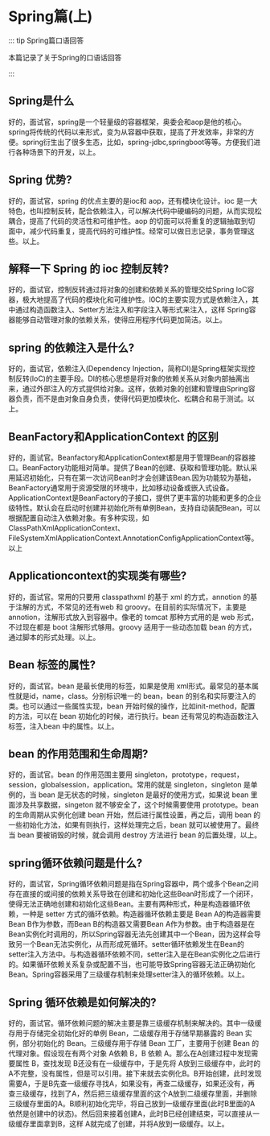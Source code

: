 # Spring篇(上)

::: tip Spring篇口语回答

本篇记录了关于Spring的口语话回答

:::

## Spring是什么

好的，面试官，spring是一个轻量级的容器框架，奥委会和aop是他的核心。spring将传统的代码以来形式，变为从容器中获取，提高了开发效率，非常的方便。spring衍生出了很多生态，比如，spring-jdbc,springboot等等。方便我们进行各种场景下的开发，以上。

## Spring 优势?

好的，面试官，spring 的优点主要的是ioc和 aop，还有模块化设计。ioc 是一大特色，也叫控制反转，配合依赖注入，可以解决代码中硬编码的问题，从而实现松耦合，提高了代码的灵活性和可维护性。aop 的切面可以将重复的逻辑抽取到切面中，减少代码重复，提高代码的可维护性。经常可以做日志记录，事务管理这些。以上。

##  解释一下 Spring 的 ioc 控制反转?

好的，面试官，控制反转通过将对象的创建和依赖关系的管理交给Spring loC容器，极大地提高了代码的模块化和可维护性。l0C的主要实现方式是依赖注入，其中通过构造函数注入、Setter方法注入和字段注入等形式来注入，这样 Spring容器能够自动管理对象的依赖关系，使得应用程序代码更加简洁。以上。

##  spring 的依赖注入是什么?

好的，面试官，依赖注入(Dependency Injection，简称Dl)是Spring框架实现控制反转(loC)的主要手段。DI的核心思想是将对象的依赖关系从对象内部抽离出来，通过外部注入的方式提供给对象。这样，依赖对象的创建和管理由Spring容器负责，而不是由对象自身负责，使得代码更加模块化、松耦合和易于测试。以上。

## BeanFactory和ApplicationContext 的区别

好的，面试官。Beanfactory和ApplicationContext都是用于管理Bean的容器接口。BeanFactory功能相对简单。提供了Bean的创建、获取和管理功能。默认采用延迟初始化，只有在第一次访问Bean时才会创建该Bean.因为功能较为基础，BeanFactory通常用于资源受限的环境中，比如移动设备或嵌入式设备。ApplicationContext是BeanFactory的子接口，提供了更丰富的功能和更多的企业级特性。默认会在启动时创建并初始化所有单例Bean，支持自动装配Bean，可以根据配置自动注入依赖对象。有多种实现，如ClassPathXmlApplicationContext、FileSystemXmlApplicationContext.AnnotationConfigApplicationContext等。以上

## Applicationcontext的实现类有哪些?

好的，面试官。常用的只要用 classpathxml 的基于 xml 的方式，annotion 的基于注解的方式，不常见的还有web 和 groovy。在目前的实际情况下，主要是 annotion，注解形式放入到容器中。像老的 tomcat 那种方式用的是 web 形式，不过现在都是 boot 注解形式够用。groovy 适用于一些动态加载 bean 的方式，通过脚本的形式处理。以上。

##  Bean 标签的属性?

好的，面试官。bean 是最长使用的标签，如果是使用 xml形式。最常见的基本属性就是id，name，class。分别标识唯一的 bean，bean 的别名和实际要注入的类。也可以通过一些属性实现，bean 开始时候的操作，比如init-method，配置的方法，可以在 bean 初始化的时候，进行执行。bean 还有常见的构造函数注入标签，注入bean 中的属性。以上。

##  bean 的作用范围和生命周期?
好的，面试官。bean 的作用范围主要用 singleton，prototype，request，session，globalsession，application。常用的就是 singleton，singleton 是单例的，当 bean 是无状态的时候，singleton 是最好的使用方式，如果说 bean 里面涉及共享数据，singeton 就不够安全了，这个时候需要使用 prototype。bean 的生命周期从实例化创建 bean 开始，然后进行属性设置，再之后，调用 bean 的一些初始化方法，如果有则执行，这样处理完之后，bean 就可以被使用了。最终当 bean 要被销毁的时候，就会调用 destroy 方法进行 bean 的后置处理，以上。

## spring循环依赖问题是什么?

好的，面试官，Spring循环依赖问题是指在Spring容器中，两个或多个Bean之间存在直接的或间接的依赖关系导致在创建和初始化这些Bean时形成了一个闭环，使得无法正确地创建和初始化这些Bean。主要有两种形式，种是构造器循环依赖，一种是 setter 方式的循环依赖。构造器循环依赖主要是 Bean A的构造器需要Bean B作为参数，而Bean B的构造器又需要Bean A作为参数。由于构造器是在Bean实例化时调用的，所以Spring容器无法先创建其中一个Bean，因为这样会导致另一个Bean无法实例化，从而形成死循环。setter循环依赖发生在Bean的setter注入方法中。与构造器循环依赖不同，setter注入是在Bean实例化之后进行的。如果循环依赖关系复杂或配置不当，也可能导致Spring容器无法正确初始化Bean。Spring容器采用了三级缓存机制来处理setter注入的循环依赖。以上。

## Spring 循环依赖是如何解决的?

好的，面试官。循环依赖问题的解决主要是靠三级缓存机制来解决的。其中一级缓存用于存储完全初始化好的单例 Bean，二级缓存用于存储早期暴露的 Bean 实例，部分初始化的 Bean。三级缓存用于存储 Bean 工厂，主要用于创建 Bean 的代理对象。假设现在有两个对象 A依赖 B，B 依赖 A。那么在A创建过程中发现需要属性 B，查找发现 B还没有在一级缓存中，于是先将 A放到三级缓存中，此时的 A不完整，没有属性，但是可以引用。接下来就去实例化B。B开始创建，此时发现需要A，于是B先查一级缓存寻找A，如果没有，再查二级缓存，如果还没有，再查三级缓存，找到了A，然后把三级缓存里面的这个A放到二级缓存里面，并删除三级缓存里面的A。B顺利初始化完毕，将自己放到一级缓存里面(此时B里面的A依然是创建中的状态)。然后回来接着创建A，此时B已经创建结束，可以直接从一级缓存里面拿到B，这样 A就完成了创建，并将A放到一级缓存。以上。